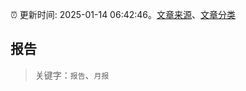 :alarm_clock: 更新时间: 2025-01-14 06:42:46。[文章来源](/README.md)、[文章分类](/TAGS.md)

## 报告


> 关键字：`报告`、`月报`



